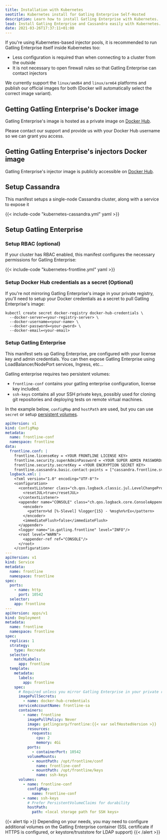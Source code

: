 ```yaml
---
title: Installation with Kubernetes
seotitle: Kubernetes install for Gatling Enterprise Self-Hosted
description: Learn how to install Gatling Enterprise with Kubernetes.
lead: Install Gatling Enterprise and Cassandra easily with Kubernetes.
date: 2021-03-26T17:37:11+01:00
---
```


If you're using Kubernetes-based injector pools, it is recommended to run Gatling Enterprise itself inside Kubernetes too:

* Less configuration is required than when connecting to a cluster from the outside
* It is not necessary to open firewall rules so that Gatling Enterprise can contact injectors

We currently support the `linux/amd64` and `linux/arm64` platforms and publish our official images for both (Docker will automatically select the correct image variant).

## Getting Gatling Enterprise's Docker image

Gatling Enterprise's image is hosted as a private image on [Docker Hub](https://hub.docker.com/r/gatlingcorp/frontline).

Please contact our support and provide us with your Docker Hub username so we can grant you access.

## Getting Gatling Enterprise's injectors Docker image

Gatling Enterprise's injector image is publicly accessible on [Docker Hub](https://hub.docker.com/r/gatlingcorp/frontline-injector).

## Setup Cassandra

This manifest setups a single-node Cassandra cluster, along with a service to expose it

{{< include-code "kubernetes-cassandra.yml" yaml >}}

## Setup Gatling Enterprise

### Setup RBAC (optional)

If your cluster has RBAC enabled, this manifest configures the necessary permissions for Gatling Enterprise:

{{< include-code "kubernetes-frontline.yml" yaml >}}

### Setup Docker Hub credentials as a secret (Optional)

If you're not mirroring Gatling Enterprise's image in your private registry, you'll need to setup your Docker credentials as a secret to pull Gatling Enterprise's image:

```shell
kubectl create secret docker-registry docker-hub-credentials \
  --docker-server=<your-registry-server> \
  --docker-username=<your-name> \
  --docker-password=<your-pword> \
  --docker-email=<your-email>
```

### Setup Gatling Enterprise

This manifest sets up Gatling Enterprise, pre configured with your license key and admin credentials.
You can then expose Gatling Enterprise using LoadBalancer/NodePort services, Ingress, etc...

Gatling enterprise requires two persistent volumes:
- `frontline-conf` contains your gatling enterprise configuration, license key included.
- `ssh-keys` contains all your SSH private keys, possibly used for cloning git repositories and deploying tests on remote virtual machines.

In the example below, `configMap` and `hostPath` are used, but you can use `secret` or setup [persistent volumes](https://kubernetes.io/docs/concepts/storage/persistent-volumes/).

```yaml
apiVersion: v1
kind: ConfigMap
metadata:
  name: frontline-conf
  namespace: frontline
data:
  frontline.conf: |
    frontline.licenseKey = <YOUR FRONTLINE LICENSE KEY>
    frontline.security.superAdminPassword = <YOUR SUPER ADMIN PASSWORD>
    frontline.security.secretKey = <YOUR ENCRYPTION SECRET KEY>
    frontline.cassandra.basic.contact-points = ["cassandra.frontline.svc.cluster.local:9042"]
  logback.xml: |
    <?xml version="1.0" encoding="UTF-8"?>
    <configuration>
      <contextListener class="ch.qos.logback.classic.jul.LevelChangePropagator">
        <resetJUL>true</resetJUL>
      </contextListener>
      <appender name="CONSOLE" class="ch.qos.logback.core.ConsoleAppender">
        <encoder>
          <pattern>%d [%-5level] %logger{15} - %msg%n%rEx</pattern>
        </encoder>
        <immediateFlush>false</immediateFlush>
      </appender>
      <logger name="io.gatling.frontline" level="INFO"/>
      <root level="WARN">
        <appender-ref ref="CONSOLE"/>
      </root>
    </configuration>
---
apiVersion: v1
kind: Service
metadata:
  name: frontline
  namespace: frontline
spec:
  ports:
    - name: http
      port: 10542
  selector:
    app: frontline
---
apiVersion: apps/v1
kind: Deployment
metadata:
  name: frontline
  namespace: frontline
spec:
  replicas: 1
  strategy:
    type: Recreate
  selector:
    matchLabels:
      app: frontline
  template:
    metadata:
      labels:
        app: frontline
    spec:
      # Required unless you mirror Gatling Enterprise in your private registry
      imagePullSecrets:
        - name: docker-hub-credentials
      serviceAccountName: frontline-sa
      containers:
        - name: frontline
          imagePullPolicy: Never
          image: gatlingcorp/frontline:{{< var selfHostedVersion >}}
          resources:
            requests:
              cpu: 2
              memory: 4Gi
          ports:
            - containerPort: 10542
          volumeMounts:
            - mountPath: /opt/frontline/conf
              name: frontline-conf
            - mountPath: /opt/frontline/keys
              name: ssh-keys
      volumes:
        - name: frontline-conf
          configMap:
            name: frontline-conf
        - name: ssh-keys
          # Prefer PersistentVolumeClaims for durability
          hostPath:
            path: <local storage path for SSH keys>
```

{{< alert tip >}}
Depending on your needs, you may need to configure additional volumes on the Gatling Enterprise container (SSL certificate if HTTPS is configured, or keystore/truststore for LDAP support)
{{< /alert >}}
